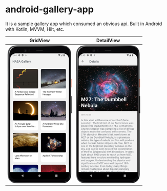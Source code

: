 # android-gallery-app
It is a sample gallery app which consumed an obvious api. Built in Android with Kotlin, MVVM, Hilt, etc.

GridView | DetailView | 
--- | --- |
<img src="https://github.com/pandeykamlendra42/android-gallery-app/blob/main/Grid-Screenshot_20221123_202345.png" data-canonical-src="https://github.com/pandeykamlendra42/android-gallery-app/blob/main/Grid-Screenshot_20221123_202345.png" width="200" height="430" /> | <img src="https://github.com/pandeykamlendra42/android-gallery-app/blob/main/Details-Screenshot_20221123_202428.png" data-canonical-src="https://github.com/pandeykamlendra42/android-gallery-app/blob/main/Details-Screenshot_20221123_202428.png" width="200" height="430" /> |






